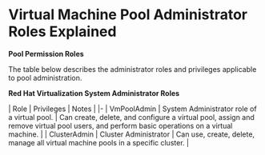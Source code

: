 # Virtual Machine Pool Administrator Roles Explained

**Pool Permission Roles**

The table below describes the administrator roles and privileges applicable to pool administration.

**Red Hat Virtualization System Administrator Roles**

| Role | Privileges | Notes |
|-
| VmPoolAdmin | System Administrator role of a virtual pool. | Can create, delete, and configure a virtual pool, assign and remove virtual pool users, and perform basic operations on a virtual machine. |
| ClusterAdmin | Cluster Administrator | Can use, create, delete, manage all virtual machine pools in a specific cluster. |
